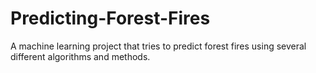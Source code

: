 # Predicting-Forest-Fires
A machine learning project that tries to predict forest fires using several different algorithms and methods.
